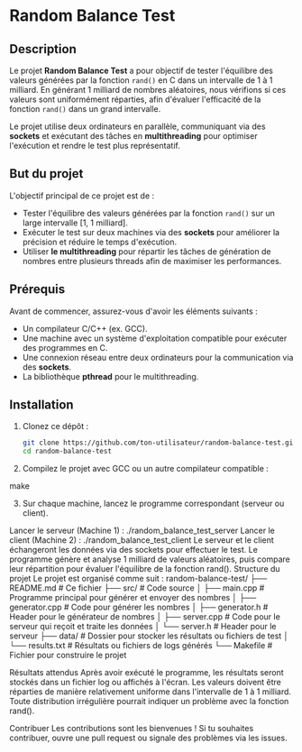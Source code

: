 # Random Balance Test

## Description

Le projet **Random Balance Test** a pour objectif de tester l'équilibre des valeurs générées par la fonction `rand()` en C dans un intervalle de 1 à 1 milliard. En générant 1 milliard de nombres aléatoires, nous vérifions si ces valeurs sont uniformément réparties, afin d'évaluer l'efficacité de la fonction `rand()` dans un grand intervalle.

Le projet utilise deux ordinateurs en parallèle, communiquant via des **sockets** et exécutant des tâches en **multithreading** pour optimiser l'exécution et rendre le test plus représentatif.

## But du projet

L'objectif principal de ce projet est de :

- Tester l'équilibre des valeurs générées par la fonction `rand()` sur un large intervalle [1, 1 milliard].
- Exécuter le test sur deux machines via des **sockets** pour améliorer la précision et réduire le temps d'exécution.
- Utiliser **le multithreading** pour répartir les tâches de génération de nombres entre plusieurs threads afin de maximiser les performances.

## Prérequis

Avant de commencer, assurez-vous d'avoir les éléments suivants :

- Un compilateur C/C++ (ex. GCC).
- Une machine avec un système d'exploitation compatible pour exécuter des programmes en C.
- Une connexion réseau entre deux ordinateurs pour la communication via des **sockets**.
- La bibliothèque **pthread** pour le multithreading.

## Installation

1. Clonez ce dépôt :
   ```bash
   git clone https://github.com/ton-utilisateur/random-balance-test.git
   cd random-balance-test
   
2. Compilez le projet avec GCC ou un autre compilateur compatible :

make

3. Sur chaque machine, lancez le programme correspondant (serveur ou client).

Lancer le serveur (Machine 1) :
 ./random_balance_test_server
Lancer le client (Machine 2) :
 ./random_balance_test_client
Le serveur et le client échangeront les données via des sockets pour effectuer le test. Le programme génère et analyse 1 milliard de valeurs aléatoires, puis compare leur répartition pour évaluer l'équilibre de la fonction rand().
Structure du projet
Le projet est organisé comme suit :
random-balance-test/
├── README.md          # Ce fichier
├── src/               # Code source
│   ├── main.cpp       # Programme principal pour générer et envoyer des nombres
│   ├── generator.cpp  # Code pour générer les nombres
│   ├── generator.h    # Header pour le générateur de nombres
│   ├── server.cpp     # Code pour le serveur qui reçoit et traite les données
│   └── server.h       # Header pour le serveur
├── data/              # Dossier pour stocker les résultats ou fichiers de test
│   └── results.txt    # Résultats ou fichiers de logs générés
└── Makefile           # Fichier pour construire le projet

Résultats attendus
Après avoir exécuté le programme, les résultats seront stockés dans un fichier log ou affichés à l'écran. Les valeurs doivent être réparties de manière relativement uniforme dans l'intervalle de 1 à 1 milliard. Toute distribution irrégulière pourrait indiquer un problème avec la fonction rand().

Contribuer
Les contributions sont les bienvenues ! Si tu souhaites contribuer, ouvre une pull request ou signale des problèmes via les issues.

